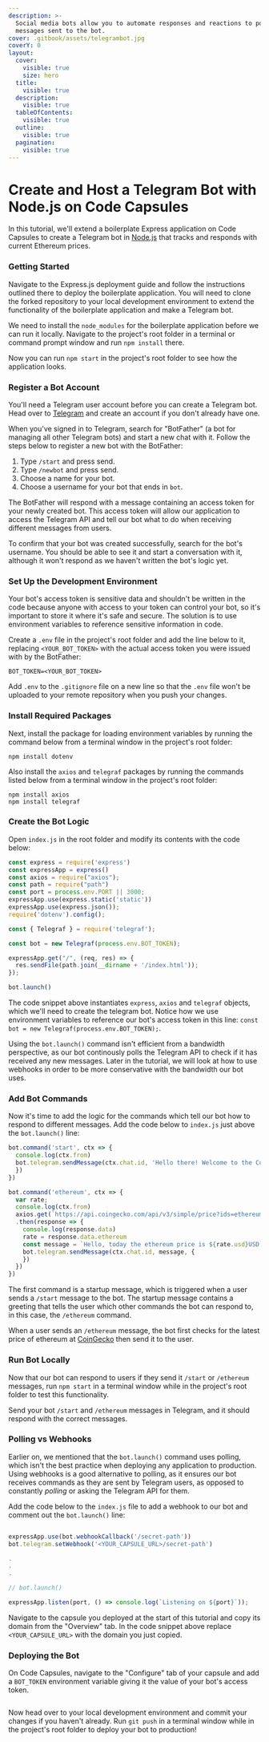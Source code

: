 ```yaml
---
description: >-
  Social media bots allow you to automate responses and reactions to posts or
  messages sent to the bot.
cover: .gitbook/assets/telegrambot.jpg
coverY: 0
layout:
  cover:
    visible: true
    size: hero
  title:
    visible: true
  description:
    visible: true
  tableOfContents:
    visible: true
  outline:
    visible: true
  pagination:
    visible: true
---
```


# Create and Host a Telegram Bot with Node.js on Code Capsules

In this tutorial, we'll extend a boilerplate Express application on Code Capsules to create a Telegram bot in [Node.js](https://nodejs.org/en/about/) that tracks and responds with current Ethereum prices.

### Getting Started

Navigate to the Express.js deployment guide and follow the instructions outlined there to deploy the boilerplate application. You will need to clone the forked repository to your local development environment to extend the functionality of the boilerplate application and make a Telegram bot.

We need to install the `node_modules` for the boilerplate application before we can run it locally. Navigate to the project's root folder in a terminal or command prompt window and run `npm install` there.

Now you can run `npm start` in the project's root folder to see how the application looks.

### Register a Bot Account

You'll need a Telegram user account before you can create a Telegram bot. Head over to [Telegram](https://telegram.org/) and create an account if you don't already have one.

When you've signed in to Telegram, search for "BotFather" (a bot for managing all other Telegram bots) and start a new chat with it. Follow the steps below to register a new bot with the BotFather:

1. Type `/start` and press send.
2. Type `/newbot` and press send.
3. Choose a name for your bot.
4. Choose a username for your bot that ends in `bot`.

The BotFather will respond with a message containing an access token for your newly created bot. This access token will allow our application to access the Telegram API and tell our bot what to do when receiving different messages from users.

To confirm that your bot was created successfully, search for the bot's username. You should be able to see it and start a conversation with it, although it won't respond as we haven't written the bot's logic yet.

### Set Up the Development Environment

Your bot's access token is sensitive data and shouldn't be written in the code because anyone with access to your token can control your bot, so it's important to store it where it's safe and secure. The solution is to use environment variables to reference sensitive information in code.

Create a `.env` file in the project's root folder and add the line below to it, replacing `<YOUR_BOT_TOKEN>` with the actual access token you were issued with by the BotFather:

```
BOT_TOKEN=<YOUR_BOT_TOKEN>
```

Add `.env` to the `.gitignore` file on a new line so that the `.env` file won't be uploaded to your remote repository when you push your changes.

### Install Required Packages

Next, install the package for loading environment variables by running the command below from a terminal window in the project's root folder:

```
npm install dotenv
```

Also install the `axios` and `telegraf` packages by running the commands listed below from a terminal window in the project's root folder:

```
npm install axios
npm install telegraf
```

### Create the Bot Logic

Open `index.js` in the root folder and modify its contents with the code below:

```js
const express = require('express')
const expressApp = express()
const axios = require("axios");
const path = require("path")
const port = process.env.PORT || 3000;
expressApp.use(express.static('static'))
expressApp.use(express.json());
require('dotenv').config();

const { Telegraf } = require('telegraf');

const bot = new Telegraf(process.env.BOT_TOKEN);

expressApp.get("/", (req, res) => {
  res.sendFile(path.join(__dirname + '/index.html'));
});

bot.launch()
```

The code snippet above instantiates `express`, `axios` and `telegraf` objects, which we'll need to create the telegram bot. Notice how we use environment variables to reference our bot's access token in this line: `const bot = new Telegraf(process.env.BOT_TOKEN);`.

Using the `bot.launch()` command isn't efficient from a bandwidth perspective, as our bot continously polls the Telegram API to check if it has received any new messages. Later in the tutorial, we will look at how to use webhooks in order to be more conservative with the bandwidth our bot uses.

### Add Bot Commands

Now it's time to add the logic for the commands which tell our bot how to respond to different messages. Add the code below to `index.js` just above the `bot.launch()` line:

```js
bot.command('start', ctx => {
  console.log(ctx.from)
  bot.telegram.sendMessage(ctx.chat.id, 'Hello there! Welcome to the Code Capsules telegram bot.\nI respond to /ethereum. Please try it', {
  })
})

bot.command('ethereum', ctx => {
  var rate;
  console.log(ctx.from)
  axios.get(`https://api.coingecko.com/api/v3/simple/price?ids=ethereum&vs_currencies=usd`)
  .then(response => {
    console.log(response.data)
    rate = response.data.ethereum
    const message = `Hello, today the ethereum price is ${rate.usd}USD`
    bot.telegram.sendMessage(ctx.chat.id, message, {
    })
  })
})
```

The first command is a startup message, which is triggered when a user sends a `/start` message to the bot. The startup message contains a greeting that tells the user which other commands the bot can respond to, in this case, the `/ethereum` command.

When a user sends an `/ethereum` message, the bot first checks for the latest price of ethereum at [CoinGecko](https://api.coingecko.com/api/v3/simple/price?ids=ethereum\&vs_currencies=usd) then send it to the user.

### Run Bot Locally

Now that our bot can respond to users if they send it `/start` or `/ethereum` messages, run `npm start` in a terminal window while in the project's root folder to test this functionality.

Send your bot `/start` and `/ethereum` messages in Telegram, and it should respond with the correct messages.

### Polling vs Webhooks

Earlier on, we mentioned that the `bot.launch()` command uses polling, which isn't the best practice when deploying any application to production. Using webhooks is a good alternative to polling, as it ensures our bot receives commands as they are sent by Telegram users, as opposed to constantly _polling_ or asking the Telegram API for them.

Add the code below to the `index.js` file to add a webhook to our bot and comment out the `bot.launch()` line:

```js

expressApp.use(bot.webhookCallback('/secret-path'))
bot.telegram.setWebhook('<YOUR_CAPSULE_URL>/secret-path')

.
.
.

// bot.launch()

expressApp.listen(port, () => console.log(`Listening on ${port}`));
```

Navigate to the capsule you deployed at the start of this tutorial and copy its domain from the "Overview" tab. In the code snippet above replace `<YOUR_CAPSULE_URL>` with the domain you just copied.

### Deploying the Bot

On Code Capsules, navigate to the "Configure" tab of your capsule and add a `BOT_TOKEN` environment variable giving it the value of your bot's access token.

<figure><img src=".gitbook/assets/env-var.png" alt=""><figcaption></figcaption></figure>

Now head over to your local development environment and commit your changes if you haven't already. Run `git push` in a terminal window while in the project's root folder to deploy your bot to production!
